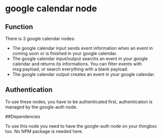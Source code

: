 # google calendar node

## Function

There is  3 google calendar nodes:

- The google calendar input sends event information when an event in coming soon or is finished in your google calendar.
- The google calendar input/output searchs an event in your google calendar and returns its informations. You can filter events with msg.payload, or search everything with a blank payload.
- The google calendar output creates an event in your google calendar.

## Authentication

To use these nodes, you have to be authenticated first, authentication is managed by the google-auth node.

##Dependencies

To use this node you need to have the google-auth node on your thingbox too. No NPM package is needed here.
